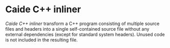 # Caide C++ inliner

*Caide C++ inliner* transform a C++ program consisting of multiple source
files and headers into a single self-contained source file without any
external dependencies (except for standard system headers). Unused code is not
included in the resulting file.

